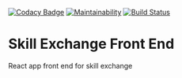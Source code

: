 [![Codacy Badge](https://api.codacy.com/project/badge/Grade/8fa954b86fde4efeb01f541cbe23d56b)](https://www.codacy.com/app/white_bread/skill-exchange-frontend?utm_source=github.com&utm_medium=referral&utm_content=drum-IT/skill-exchange-frontend&utm_campaign=Badge_Grade) [![Maintainability](https://api.codeclimate.com/v1/badges/71a75496ba9538eea488/maintainability)](https://codeclimate.com/github/dev-exchange/skill-exchange-frontend/maintainability) [![Build Status](https://travis-ci.org/dev-exchange/skill-exchange-frontend.svg?branch=development)](https://travis-ci.org/dev-exchange/skill-exchange-frontend)

# Skill Exchange Front End

React app front end for skill exchange
